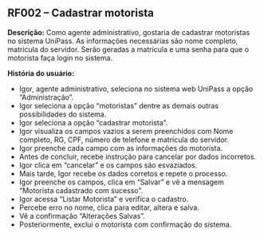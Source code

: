## RF002 – Cadastrar motorista
**Descrição:** Como agente administrativo, gostaria de cadastrar motoristas no sistema UniPass. As informações necessárias são nome completo, matrícula do servidor. Serão geradas a matrícula e uma senha para que o motorista faça login no sistema.

**História do usuário:**
- Igor, agente administrativo, seleciona no sistema web UniPass a opção “Administração”.
- Igor seleciona a opção “motoristas” dentre as demais outras possibilidades do sistema.
- Igor seleciona a opção “cadastrar motorista”.
- Igor visualiza os campos vazios a serem preenchidos com Nome completo, RG, CPF, número de telefone e matrícula do servidor.
- Igor preenche cada campo com as informações do motorista.
- Antes de concluir, recebe instrução para cancelar por dados incorretos.
- Igor clica em “cancelar” e os campos são esvaziados.
- Mais tarde, Igor recebe os dados corretos e repete o processo.
- Igor preenche os campos, clica em “Salvar” e vê a mensagem “Motorista cadastrado com sucesso”.
- Igor acessa “Listar Motorista” e verifica o cadastro.
- Percebe erro no nome, clica para editar, altera e salva.
- Vê a confirmação “Alterações Salvas”.
- Posteriormente, exclui o motorista com confirmação do sistema.

